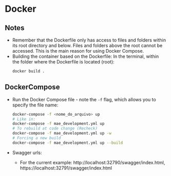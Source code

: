 # Docker

## Notes

-   Remember that the Dockerfile only has access to files and folders within its root directory and below. Files and folders above the root cannot be accessed. This is the main reason for using Docker Compose.
-   Building the container based on the Dockerfile: In the terminal, within the folder where the Dockerfile is located (root):
    ```bash
    docker build .
    ```

## DockerCompose

-   Run the Docker Compose file - note the `-f` flag, which allows you to specify the file name:

    ```bash
    docker-compose -f <nome_do_arquivo> up
    # Like in:
    docker-compose -f mae_development.yml up
    # To rebuild at code change (Recheck)
    docker-compose -f mae_development.yml up -w
    # Forcing a new build
    docker-compose -f mae_development.yml up --build
    ```

-   Swagger urls:
    -   For the current example: http://localhost:32790/swagger/index.html, https://localhost:32791/swagger/index.html
